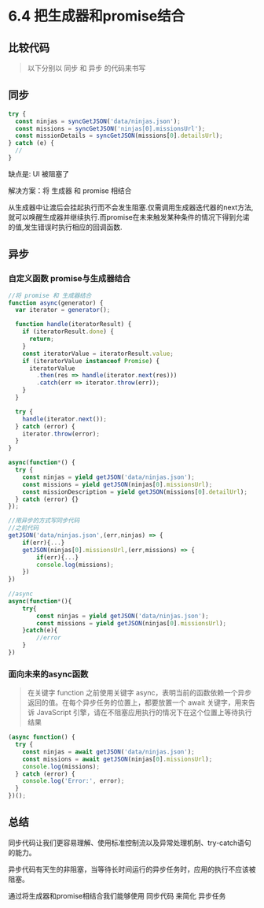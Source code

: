 # 6.4 把生成器和promise结合

## 比较代码

> 以下分别以 同步 和 异步 的代码来书写

## 同步

```javascript
try {
  const ninjas = syncGetJSON('data/ninjas.json');
  const missions = syncGetJSON('ninjas[0].missionsUrl');
  const missionDetails = syncGetJSON(missions[0].detailsUrl);
} catch (e) {
  //
}
```

缺点是: UI 被阻塞了

解决方案：将 生成器 和 promise 相结合

从生成器中让渡后会挂起执行而不会发生阻塞.仅需调用生成器迭代器的next方法,就可以唤醒生成器并继续执行.而promise在未来触发某种条件的情况下得到允诺的值,发生错误时执行相应的回调函数.

## 异步

### 自定义函数 promise与生成器结合

```javascript
//将 promise 和 生成器结合
function async(generator) {
  var iterator = generator();

  function handle(iteratorResult) {
    if (iteratorResult.done) {
      return;
    }
    const iteratorValue = iteratorResult.value;
    if (iteratorValue instanceof Promise) {
      iteratorValue
        .then(res => handle(iterator.next(res)))
        .catch(err => iterator.throw(err));
    }
  }

  try {
    handle(iterator.next());
  } catch (error) {
    iterator.throw(error);
  }
}

async(function*() {
  try {
    const ninjas = yield getJSON('data/ninjas.json');
    const missions = yield getJSON(ninjas[0].missionsUrl);
    const missionDescription = yield getJSON(missions[0].detailUrl);
  } catch (error) {}
});
```



```javascript
//用异步的方式写同步代码
//之前代码
getJSON('data/ninjas.json',(err,ninjas) => {
    if(err){...}
    getJSON(ninjas[0].missionsUrl,(err,missions) => {
        if(err){...}
        console.log(missions);
    })
})
            
//async
async(function*(){
    try{
        const ninjas = yield getJSON('data/ninjas.json');
        const missions = yield getJSON(ninjas[0].missionsUrl);
    }catch(e){
        //error
    }
})            
```



### 面向未来的async函数

> 在关键字 function 之前使用关键字 async，表明当前的函数依赖一个异步返回的值。在每个异步任务的位置上，都要放置一个 await 关键字，用来告诉 JavaScript 引擎，请在不阻塞应用执行的情况下在这个位置上等待执行结果

```javascript
(async function() {
  try {
    const ninjas = await getJSON('data/ninjas.json');
    const missions = await getJSON(ninjas[0].missionsUrl);
    console.log(missions);
  } catch (error) {
    console.log('Error:', error);
  }
})();
```



## 总结

同步代码让我们更容易理解、使用标准控制流以及异常处理机制、try-catch语句的能力。

异步代码有天生的非阻塞，当等待长时间运行的异步任务时，应用的执行不应该被阻塞。

通过将生成器和promise相结合我们能够使用 同步代码 来简化 异步任务





































































